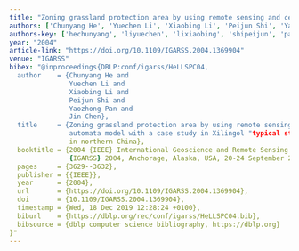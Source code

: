 ```yaml
---
title: "Zoning grassland protection area by using remote sensing and cellular automata model with a case study in Xilingol" typical steppe" grassland in northern China"
authors: ['Chunyang He', 'Yuechen Li', 'Xiaobing Li', 'Peijun Shi', 'Yaozhong Pan', 'Jin Chen 0001']
authors-key: ['hechunyang', 'liyuechen', 'lixiaobing', 'shipeijun', 'panyaozhong', 'chenjin']
year: "2004"
article-link: "https://doi.org/10.1109/IGARSS.2004.1369904"
venue: "IGARSS"
bibex: "@inproceedings{DBLP:conf/igarss/HeLLSPC04,
  author    = {Chunyang He and
               Yuechen Li and
               Xiaobing Li and
               Peijun Shi and
               Yaozhong Pan and
               Jin Chen},
  title     = {Zoning grassland protection area by using remote sensing and cellular
               automata model with a case study in Xilingol "typical steppe" grassland
               in northern China},
  booktitle = {2004 {IEEE} International Geoscience and Remote Sensing Symposium,
               {IGARSS} 2004, Anchorage, Alaska, USA, 20-24 September 2004},
  pages     = {3629--3632},
  publisher = {{IEEE}},
  year      = {2004},
  url       = {https://doi.org/10.1109/IGARSS.2004.1369904},
  doi       = {10.1109/IGARSS.2004.1369904},
  timestamp = {Wed, 18 Dec 2019 12:28:24 +0100},
  biburl    = {https://dblp.org/rec/conf/igarss/HeLLSPC04.bib},
  bibsource = {dblp computer science bibliography, https://dblp.org}
}"
---
```

